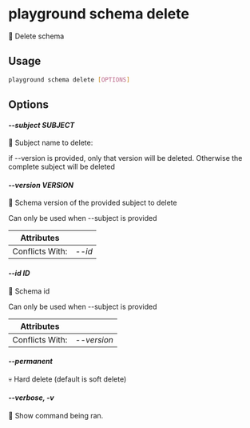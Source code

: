 # playground schema delete

🧟 Delete schema

## Usage

```bash
playground schema delete [OPTIONS]
```

## Options

#### *--subject SUBJECT*

📛 Subject name to delete:  
    
  if --version is provided, only that version will be deleted. Otherwise the complete subject will be deleted

#### *--version VERSION*

🔢 Schema version of the provided subject to delete  
  
Can only be used when --subject is provided

| Attributes      | &nbsp;
|-----------------|-------------
| Conflicts With: | *--id*

#### *--id ID*

🫵 Schema id  
  
Can only be used when --subject is provided

| Attributes      | &nbsp;
|-----------------|-------------
| Conflicts With: | *--version*

#### *--permanent*

💀 Hard delete (default is soft delete)

#### *--verbose, -v*

🐞 Show command being ran.


